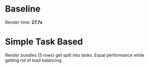 # Baseline

Render time: **27.7s**

# Simple Task Based

Render bundles (5 rows) get split into tasks.
Equal performance while getting rid of load balancing.
